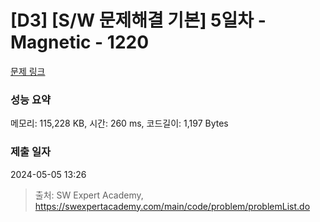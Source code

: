 # [D3] [S/W 문제해결 기본] 5일차 - Magnetic - 1220 

[문제 링크](https://swexpertacademy.com/main/code/problem/problemDetail.do?contestProbId=AV14hwZqABsCFAYD) 

### 성능 요약

메모리: 115,228 KB, 시간: 260 ms, 코드길이: 1,197 Bytes

### 제출 일자

2024-05-05 13:26



> 출처: SW Expert Academy, https://swexpertacademy.com/main/code/problem/problemList.do